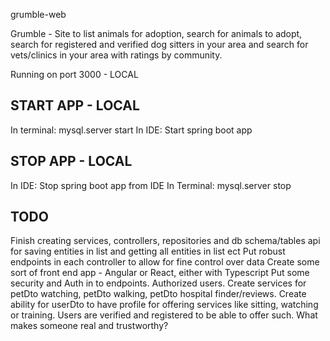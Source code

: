 grumble-web

Grumble - Site to list animals for adoption, search for animals to adopt, search for registered and verified dog sitters in your area and search for vets/clinics in your area with ratings by community.

Running on port 3000 - LOCAL

START APP - LOCAL
-----------------
In terminal:
    mysql.server start
In IDE:
    Start spring boot app
    
 STOP APP - LOCAL
 ----------------
 In IDE:
    Stop spring boot app from IDE
In Terminal:
    mysql.server stop
    
    
TODO
----
Finish creating services, controllers, repositories and db schema/tables
api for saving entities in list and getting all entities in list ect
Put robust endpoints in each controller to allow for fine control over data
Create some sort of front end app - Angular or React, either with Typescript
Put some security and Auth in to endpoints. Authorized users.
Create services for petDto watching, petDto walking, petDto hospital finder/reviews.
Create ability for userDto to have profile for offering services like sitting, watching or training. Users are verified and registered to be able to offer such. What makes someone real and trustworthy?
